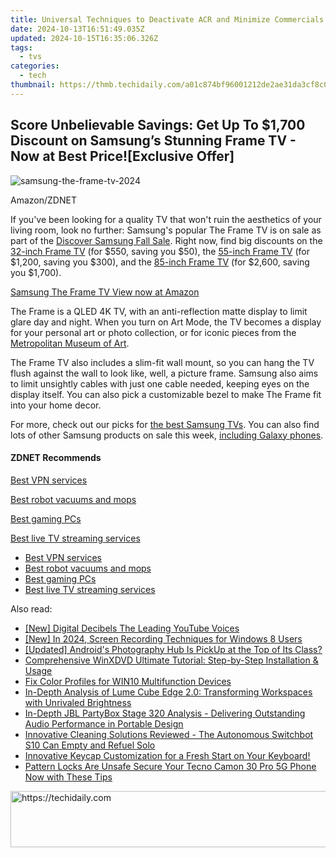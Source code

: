 ```yaml
---
title: Universal Techniques to Deactivate ACR and Minimize Commercials on Your Television | Expert Tips by ZDNET
date: 2024-10-13T16:51:49.035Z
updated: 2024-10-15T16:35:06.326Z
tags:
  - tvs
categories:
  - tech
thumbnail: https://thmb.techidaily.com/a01c874bf96001212de2ae31da3cf8c01bb85a8c094ea57055633d7f6bda8cb6.jpg
---
```


## Score Unbelievable Savings: Get Up To $1,700 Discount on Samsung’s Stunning Frame TV - Now at Best Price![Exclusive Offer]

![samsung-the-frame-tv-2024](https://www.zdnet.com/a/img/resize/54ef75cf8ae9852e8d5c04926af968ccdd25284c/2024/07/13/7317dce9-c15a-45f4-a7a9-f51535642d71/samsung-the-frame-tv-2024.jpg?auto=webp&width=1280)

Amazon/ZDNET

If you've been looking for a quality TV that won't ruin the aesthetics of your living room, look no further: Samsung's popular The Frame TV is on sale as part of the [Discover Samsung Fall Sale](https://shop-links.co/link/?url=https%3A%2F%2Fwww.samsung.com%2Fus%2Fdiscover-samsung-event%2F&publisher_slug=itechdaily19598&exclusive=1). Right now, find big discounts on the [32-inch Frame TV](https://shop-links.co/link/?url=https%3A%2F%2Fwww.samsung.com%2Fus%2Ftelevisions-home-theater%2Ftvs%2Fthe-frame%2F85-class-the-frame-qled-4k-smart-tv-2022-qn85ls03bafxza%2F&publisher_slug=itechdaily19598&exclusive=1) (for $550, saving you $50), the [55-inch Frame TV](https://shop-links.co/link/?url=https%3A%2F%2Fwww.samsung.com%2Fus%2Ftelevisions-home-theater%2Ftvs%2Fthe-frame%2F55-class-the-frame-qled-4k-smart-tv-2022-qn55ls03bafxza%2F&publisher_slug=itechdaily19598&exclusive=1) (for $1,200, saving you $300), and the [85-inch Frame TV](https://shop-links.co/link/?url=https%3A%2F%2Fwww.samsung.com%2Fus%2Ftelevisions-home-theater%2Ftvs%2Fthe-frame%2F85-class-the-frame-qled-4k-smart-tv-2022-qn85ls03bafxza%2F&publisher_slug=itechdaily19598&exclusive=1) (for $2,600, saving you $1,700). 

[Samsung The Frame TV View now at Amazon](https://buy.geni.us/Proxy.ashx?TSID=368250&GR%5FURL=https%3A%2F%2Fwww.amazon.com%2FSAMSUNG-55-Inch-Anti-Reflection-Included-QN55LS03BAFXZA%2Fdp%2FB09WGML25Y%2F%3Ftag%3Dzd-buy-button-20%26ascsubtag%3D%5F%5FCOM%5FCLICK%5FID%5F%5F%7C02eca5ad-8c33-44b2-9f05-88cbc1833d37%7Cdtp&dtb=1)

The Frame is a QLED 4K TV, with an anti-reflection matte display to limit glare day and night. When you turn on Art Mode, the TV becomes a display for your personal art or photo collection, or for iconic pieces from the [Metropolitan Museum of Art](https://www.zdnet.com/home-and-office/home-entertainment/samsung-adds-iconic-artwork-from-the-met-to-its-frame-tv-collection/). 

The Frame TV also includes a slim-fit wall mount, so you can hang the TV flush against the wall to look like, well, a picture frame. Samsung also aims to limit unsightly cables with just one cable needed, keeping eyes on the display itself. You can also pick a customizable bezel to make The Frame fit into your home decor. 

For more, check out our picks for [the best Samsung TVs](https://www.zdnet.com/home-and-office/home-entertainment/best-samsung-tv/). You can also find lots of other Samsung products on sale this week, [including Galaxy phones](https://www.zdnet.com/article/get-a-galaxy-z-flip-6-fold-6-s24-ultra-or-s24-for-up-to-1200-off-right-now-heres-how/).

#### **ZDNET** Recommends

[Best VPN services](https://www.zdnet.com/article/best-vpn/ "Best VPN services")

[Best robot vacuums and mops](https://www.zdnet.com/article/best-robot-vacuum-mop/ "Best robot vacuums and mops")

[Best gaming PCs](https://www.zdnet.com/article/best-gaming-pc/ "Best gaming PCs")

[Best live TV streaming services](https://www.zdnet.com/article/best-live-tv-streaming-service/ "Best live TV streaming services")

* [Best VPN services](https://www.zdnet.com/article/best-vpn/ "Best VPN services")
* [Best robot vacuums and mops](https://www.zdnet.com/article/best-robot-vacuum-mop/ "Best robot vacuums and mops")
* [Best gaming PCs](https://www.zdnet.com/article/best-gaming-pc/ "Best gaming PCs")
* [Best live TV streaming services](https://www.zdnet.com/article/best-live-tv-streaming-service/ "Best live TV streaming services")

<ins class="adsbygoogle"
     style="display:block"
     data-ad-format="autorelaxed"
     data-ad-client="ca-pub-7571918770474297"
     data-ad-slot="1223367746"></ins>

<ins class="adsbygoogle"
     style="display:block"
     data-ad-client="ca-pub-7571918770474297"
     data-ad-slot="8358498916"
     data-ad-format="auto"
     data-full-width-responsive="true"></ins>

<span class="atpl-alsoreadstyle">Also read:</span>
<div><ul>
<li><a href="https://youtube-blog.techidaily.com/igital-decibels-the-leading-youtube-voices/"><u>[New] Digital Decibels The Leading YouTube Voices</u></a></li>
<li><a href="https://screen-capture.techidaily.com/new-in-2024-screen-recording-techniques-for-windows-8-users/"><u>[New] In 2024, Screen Recording Techniques for Windows 8 Users</u></a></li>
<li><a href="https://extra-lessons.techidaily.com/updated-androids-photography-hub-is-pickup-at-the-top-of-its-class/"><u>[Updated] Android's Photography Hub Is PickUp at the Top of Its Class?</u></a></li>
<li><a href="https://some-guidance.techidaily.com/comprehensive-winxdvd-ultimate-tutorial-step-by-step-installation-and-usage/"><u>Comprehensive WinXDVD Ultimate Tutorial: Step-by-Step Installation & Usage</u></a></li>
<li><a href="https://driver-install.techidaily.com/fix-color-profiles-for-win10-multifunction-devices/"><u>Fix Color Profiles for WIN10 Multifunction Devices</u></a></li>
<li><a href="https://hardware-tips.techidaily.com/in-depth-analysis-of-lume-cube-edge-20-transforming-workspaces-with-unrivaled-brightness/"><u>In-Depth Analysis of Lume Cube Edge 2.0: Transforming Workspaces with Unrivaled Brightness</u></a></li>
<li><a href="https://hardware-tips.techidaily.com/in-depth-jbl-partybox-stage-320-analysis-delivering-outstanding-audio-performance-in-portable-design/"><u>In-Depth JBL PartyBox Stage 320 Analysis - Delivering Outstanding Audio Performance in Portable Design</u></a></li>
<li><a href="https://hardware-tips.techidaily.com/innovative-cleaning-solutions-reviewed-the-autonomous-switchbot-s10-can-empty-and-refuel-solo/"><u>Innovative Cleaning Solutions Reviewed - The Autonomous Switchbot S10 Can Empty and Refuel Solo</u></a></li>
<li><a href="https://hardware-tips.techidaily.com/innovative-keycap-customization-for-a-fresh-start-on-your-keyboard/"><u>Innovative Keycap Customization for a Fresh Start on Your Keyboard!</u></a></li>
<li><a href="https://unlock-android.techidaily.com/pattern-locks-are-unsafe-secure-your-tecno-camon-30-pro-5g-phone-now-with-these-tips-by-drfone-android/"><u>Pattern Locks Are Unsafe Secure Your Tecno Camon 30 Pro 5G Phone Now with These Tips</u></a></li>
</ul></div>

<!-- affiliate ads begin -->
<a href="https://aligracehair.sjv.io/c/5597632/2080333/19272" target="_top" id="2080333">
  <img src="//a.impactradius-go.com/display-ad/19272-2080333" border="0" alt="https://techidaily.com" width="728" height="90"/>
</a>
<img height="0" width="0" src="https://aligracehair.sjv.io/i/5597632/2080333/19272" style="position:absolute;visibility:hidden;" border="0" />
<!-- affiliate ads end -->

